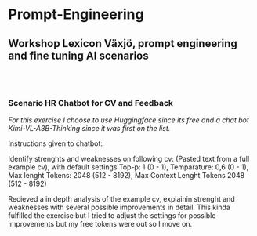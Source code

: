# Prompt-Engineering
<h2>Workshop Lexicon Växjö, prompt engineering and fine tuning AI scenarios</h2>
<br/>
<br/>
<h3>Scenario HR Chatbot for CV and Feedback</h3>
<i>For this exercise I choose to use Huggingface since its free and a chat bot Kimi-VL-A3B-Thinking since it was first on the list.</i>
<p>Instructions given to chatbot:</p>
<p>Identify strenghts and weaknesses on following cv: (Pasted text from a full example cv), with default settings Top-p: 1 (0 - 1), Temparature: 0,6 (0 - 1), Max lenght Tokens: 2048 (512 - 8192), Max Context Lenght Tokens 2048 (512 - 8192)</p>
<p>Recieved a in depth analysis of the example cv, explainin strenght and weaknesses with several possible improvements in detail. This kinda fulfilled the exercise but I tried to adjust the settings for possible improvements but my free tokens were out so I move on.</p>
<br/>
